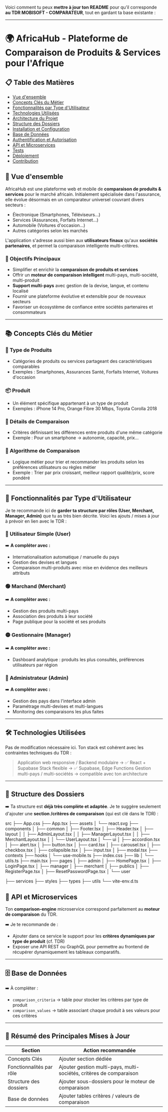 Voici comment tu peux **mettre à jour ton README** pour qu’il corresponde **au TDR MOBISOFT - COMPARATEUR**, tout en gardant ta base existante :

---

# 🌍 AfricaHub - Plateforme de Comparaison de Produits & Services pour l'Afrique

## 📋 Table des Matières

* [Vue d'ensemble](#vue-densemble)
* [Concepts Clés du Métier](#concepts-clés-du-métier)
* [Fonctionnalités par Type d'Utilisateur](#fonctionnalités-par-type-dutilisateur)
* [Technologies Utilisées](#technologies-utilisées)
* [Architecture du Projet](#architecture-du-projet)
* [Structure des Dossiers](#structure-des-dossiers)
* [Installation et Configuration](#installation-et-configuration)
* [Base de Données](#base-de-données)
* [Authentification et Autorisation](#authentification-et-autorisation)
* [API et Microservices](#api-et-microservices)
* [Tests](#tests)
* [Déploiement](#déploiement)
* [Contribution](#contribution)

## 🎯 Vue d'ensemble

AfricaHub est une plateforme web et mobile de **comparaison de produits & services** pour le marché africain. Initialement spécialisée dans l'assurance, elle évolue désormais en un comparateur universel couvrant divers secteurs :

* Électronique (Smartphones, Téléviseurs...)
* Services (Assurances, Forfaits Internet...)
* Automobile (Voitures d'occasion...)
* Autres catégories selon les marchés

L'application s'adresse aussi bien aux **utilisateurs finaux** qu'aux **sociétés partenaires**, et permet la comparaison intelligente multi-critères.

### 🌟 Objectifs Principaux

* Simplifier et enrichir la **comparaison de produits et services**
* Offrir un **moteur de comparaison intelligent** multi-pays, multi-société, multi-produit
* **Support multi-pays** avec gestion de la devise, langue, et contenu localisé
* Fournir une plateforme évolutive et extensible pour de nouveaux secteurs
* Favoriser un écosystème de confiance entre sociétés partenaires et consommateurs

---

## 📚 Concepts Clés du Métier

### 📂 Type de Produits

* Catégories de produits ou services partageant des caractéristiques comparables
* Exemples : Smartphones, Assurances Santé, Forfaits Internet, Voitures d'occasion

### 📦 Produit

* Un élément spécifique appartenant à un type de produit
* Exemples : iPhone 14 Pro, Orange Fibre 30 Mbps, Toyota Corolla 2018

### 📝 Détails de Comparaison

* Critères définissant les différences entre produits d'une même catégorie
* Exemple : Pour un smartphone → autonomie, capacité, prix...

### 🧮 Algorithme de Comparaison

* Logique métier pour trier et recommander les produits selon les préférences utilisateurs ou règles métier
* Exemple : Trier par prix croissant, meilleur rapport qualité/prix, score pondéré

---

## 👥 Fonctionnalités par Type d'Utilisateur

Je te recommande ici de **garder ta structure par rôles (User, Merchant, Manager, Admin)** que tu as très bien décrite.
Voici les ajouts / mises à jour à prévoir en lien avec le TDR :

### 🔵 Utilisateur Simple (User)

➡️ **A compléter avec :**

* Internationalisation automatique / manuelle du pays
* Gestion des devises et langues
* Comparaison multi-produits avec mise en évidence des meilleurs attributs

### 🟢 Marchand (Merchant)

➡️ **A compléter avec :**

* Gestion des produits multi-pays
* Association des produits à leur société
* Page publique pour la société et ses produits

### 🟡 Gestionnaire (Manager)

➡️ **A compléter avec :**

* Dashboard analytique : produits les plus consultés, préférences utilisateurs par région

### 🔴 Administrateur (Admin)

➡️ **A compléter avec :**

* Gestion des pays dans l'interface admin
* Paramétrage multi-devises et multi-langues
* Monitoring des comparaisons les plus faites

---

## 🛠️ Technologies Utilisées

Pas de modification nécessaire ici. Ton stack est cohérent avec les contraintes techniques du TDR :

> Application web responsive / Backend modulaire → ✅ React + Supabase
> Stack flexible → ✅ Supabase, Edge Functions
> Gestion multi-pays / multi-sociétés → compatible avec ton architecture

---

## 📁 Structure des Dossiers

➡️ Ta structure est **déjà très complète et adaptée**.
Je te suggère seulement d'ajouter une **section /critères de comparaison** (qui est clé dans le TDR) :

src
├── App.css
├── App.tsx
├── assets
│   └── react.svg
├── components
│   ├── common
│   ├── Footer.tsx
│   ├── Header.tsx
│   ├── layout
│   │   ├── AdminLayout.tsx
│   │   ├── ManagerLayout.tsx
│   │   ├── MerchantLayout.tsx
│   │   └── UserLayout.tsx
│   └── ui
│       ├── accordion.tsx
│       ├── alert.tsx
│       ├── button.tsx
│       ├── card.tsx
│       ├── carousel.tsx
│       ├── checkbox.tsx
│       ├── collapsible.tsx
│       ├── input.tsx
│       ├── modal.tsx
├── contexts
├── hooks
│   └── use-mobile.ts
├── index.css
├── lib
│   └── utils.ts
├── main.tsx
├── pages
│   ├── admin
│   ├── HomePage.tsx
│   ├── LoginPage.tsx
│   ├── manager
│   ├── merchant
│   ├── publics
│   ├── RegisterPage.tsx
│   ├── ResetPasswordPage.tsx
│   └── user

├── services
├── styles
├── types
├── utils
└── vite-env.d.ts

## 🔌 API et Microservices

Ton **comparison-engine** microservice correspond parfaitement au **moteur de comparaison** du TDR.

➡️ Je te recommande de :

* Ajouter dans ce service le support pour les **critères dynamiques par type de produit** (cf. TDR)
* Exposer une API REST ou GraphQL pour permettre au frontend de récupérer dynamiquement les tableaux comparatifs.

---

## 🗄️ Base de Données

➡️ À compléter :

* `comparison_criteria` → table pour stocker les critères par type de produit
* `comparison_values` → table associant chaque produit à ses valeurs pour ces critères

---

## 🚀 Résumé des Principales Mises à Jour

| Section                  | Action recommandée                                                  |
| ------------------------ | ------------------------------------------------------------------- |
| Concepts Clés            | Ajouter section dédiée                                              |
| Fonctionnalités par rôle | Ajouter gestion multi-pays, multi-sociétés, critères de comparaison |
| Structure des dossiers   | Ajouter sous-dossiers pour le moteur de comparaison                 |                                   
| Base de données          | Ajouter tables critères / valeurs de comparaison                    |